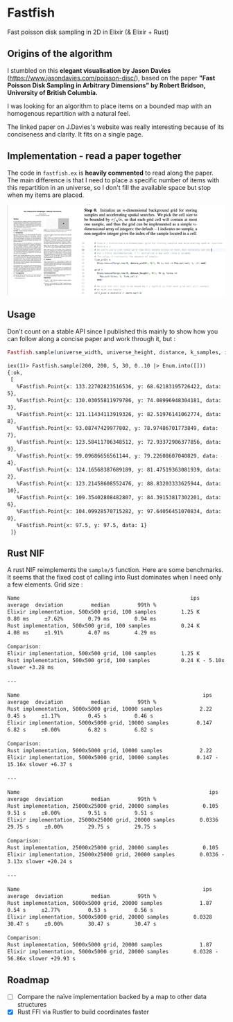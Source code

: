 # Fastfish

Fast poisson disk sampling in 2D in Elixir (& Elixir + Rust)

## Origins of the algorithm
I stumbled on this **elegant visualisation by Jason Davies** (https://www.jasondavies.com/poisson-disc/), based on the paper **"Fast Poisson Disk Sampling in Arbitrary Dimensions" by Robert Bridson, University of British Columbia.**

I was looking for an algorithm to place items on a bounded map with an homogenous repartition with a natural feel.

The linked paper on J.Davies's website was really interesting because of its conciseness and clarity. It fits on a single page.

## Implementation - read a paper together

The code in `fastfish.ex` is **heavily commented** to read along the paper. The main difference is that I need to place a specific number of items with this repartition in an universe, so I don't fill the available space but stop when my items are placed.

![the paper, a paragraph, code implementing it](image.png)

## Usage

Don't count on a stable API since I published this mainly to show how you can follow along a concise paper and work through it, but :

```elixir
Fastfish.sample(universe_width, universe_height, distance, k_samples, items)
```


```iex
iex(1)> Fastfish.sample(200, 200, 5, 30, 0..10 |> Enum.into([]))
{:ok,
 [
   %Fastfish.Point{x: 133.22702823516536, y: 68.62183195726422, data: 5},
   %Fastfish.Point{x: 130.03055811979786, y: 74.08996948304181, data: 3},
   %Fastfish.Point{x: 121.11434113919326, y: 82.51976141062774, data: 8},
   %Fastfish.Point{x: 93.08747429977802, y: 78.97486701773849, data: 7},
   %Fastfish.Point{x: 123.58411706348512, y: 72.93372906377856, data: 9},
   %Fastfish.Point{x: 99.09686656561144, y: 79.22608607040829, data: 4},
   %Fastfish.Point{x: 124.16568387689189, y: 81.47519363081939, data: 2},
   %Fastfish.Point{x: 123.21458608552476, y: 88.83203333625944, data: 10},
   %Fastfish.Point{x: 109.35402808482807, y: 84.39153817302201, data: 6},
   %Fastfish.Point{x: 104.09928570715282, y: 97.64056451070834, data: 0},
   %Fastfish.Point{x: 97.5, y: 97.5, data: 1}
 ]}
```

## Rust NIF

A rust NIF reimplements the `sample/5` function. Here are some benchmarks.
It seems that the fixed cost of calling into Rust dominates when I need only a few elements. Grid size :

```
Name                                                       ips        average  deviation         median         99th %
Elixir implementation, 500x500 grid, 100 samples        1.25 K        0.80 ms     ±7.62%        0.79 ms        0.94 ms
Rust implementation, 500x500 grid, 100 samples          0.24 K        4.08 ms     ±1.91%        4.07 ms        4.29 ms

Comparison:
Elixir implementation, 500x500 grid, 100 samples        1.25 K
Rust implementation, 500x500 grid, 100 samples          0.24 K - 5.10x slower +3.28 ms

---

Name                                                           ips        average  deviation         median         99th %
Rust implementation, 5000x5000 grid, 10000 samples            2.22         0.45 s     ±1.17%         0.45 s         0.46 s
Elixir implementation, 5000x5000 grid, 10000 samples         0.147         6.82 s     ±0.00%         6.82 s         6.82 s

Comparison:
Rust implementation, 5000x5000 grid, 10000 samples            2.22
Elixir implementation, 5000x5000 grid, 10000 samples         0.147 - 15.16x slower +6.37 s

---

Name                                                             ips        average  deviation         median         99th %
Rust implementation, 25000x25000 grid, 20000 samples           0.105         9.51 s     ±0.00%         9.51 s         9.51 s
Elixir implementation, 25000x25000 grid, 20000 samples        0.0336        29.75 s     ±0.00%        29.75 s        29.75 s

Comparison:
Rust implementation, 25000x25000 grid, 20000 samples           0.105
Elixir implementation, 25000x25000 grid, 20000 samples        0.0336 - 3.13x slower +20.24 s

---

Name                                                           ips        average  deviation         median         99th %
Rust implementation, 5000x5000 grid, 20000 samples            1.87         0.54 s     ±2.77%         0.53 s         0.56 s
Elixir implementation, 5000x5000 grid, 20000 samples        0.0328        30.47 s     ±0.00%        30.47 s        30.47 s

Comparison:
Rust implementation, 5000x5000 grid, 20000 samples            1.87
Elixir implementation, 5000x5000 grid, 20000 samples        0.0328 - 56.86x slower +29.93 s
```

## Roadmap

- [ ] Compare the naïve implementation backed by a map to other data structures
- [x] Rust FFI via Rustler to build coordinates faster